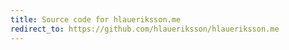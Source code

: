 ```yaml
---
title: Source code for hlaueriksson.me
redirect_to: https://github.com/hlaueriksson/hlaueriksson.me
---
```

